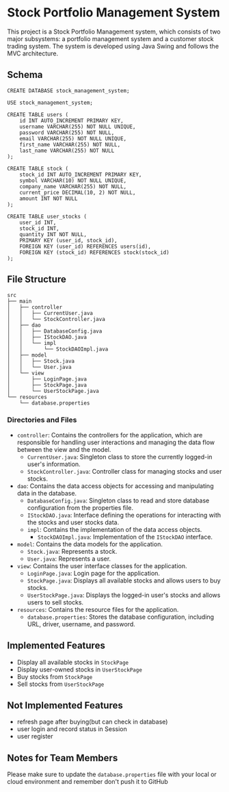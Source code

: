 # Stock Portfolio Management System

This project is a Stock Portfolio Management system, which consists of two major subsystems: a portfolio management system and a customer stock trading system. The system is developed using Java Swing and follows the MVC architecture.

## Schema

```
CREATE DATABASE stock_management_system;

USE stock_management_system;

CREATE TABLE users (
    id INT AUTO_INCREMENT PRIMARY KEY,
    username VARCHAR(255) NOT NULL UNIQUE,
    password VARCHAR(255) NOT NULL,
    email VARCHAR(255) NOT NULL UNIQUE,
    first_name VARCHAR(255) NOT NULL,
    last_name VARCHAR(255) NOT NULL
);

CREATE TABLE stock (
    stock_id INT AUTO_INCREMENT PRIMARY KEY,
    symbol VARCHAR(10) NOT NULL UNIQUE,
    company_name VARCHAR(255) NOT NULL,
    current_price DECIMAL(10, 2) NOT NULL,
    amount INT NOT NULL
);

CREATE TABLE user_stocks (
    user_id INT,
    stock_id INT,
    quantity INT NOT NULL,
    PRIMARY KEY (user_id, stock_id),
    FOREIGN KEY (user_id) REFERENCES users(id),
    FOREIGN KEY (stock_id) REFERENCES stock(stock_id)
);
```

## File Structure

```
src
├── main
│   ├── controller
│   │   ├── CurrentUser.java
│   │   └── StockController.java
│   ├── dao
│   │   ├── DatabaseConfig.java
│   │   ├── IStockDAO.java
│   │   └── impl
│   │       └── StockDAOImpl.java
│   ├── model
│   │   ├── Stock.java
│   │   └── User.java
│   └── view
│       ├── LoginPage.java
│       ├── StockPage.java
│       └── UserStockPage.java
└── resources
    └── database.properties
```

### Directories and Files

- `controller`: Contains the controllers for the application, which are responsible for handling user interactions and managing the data flow between the view and the model.
    - `CurrentUser.java`: Singleton class to store the currently logged-in user's information.
    - `StockController.java`: Controller class for managing stocks and user stocks.
- `dao`: Contains the data access objects for accessing and manipulating data in the database.
    - `DatabaseConfig.java`: Singleton class to read and store database configuration from the properties file.
    - `IStockDAO.java`: Interface defining the operations for interacting with the stocks and user stocks data.
    - `impl`: Contains the implementation of the data access objects.
        - `StockDAOImpl.java`: Implementation of the `IStockDAO` interface.
- `model`: Contains the data models for the application.
    - `Stock.java`: Represents a stock.
    - `User.java`: Represents a user.
- `view`: Contains the user interface classes for the application.
    - `LoginPage.java`: Login page for the application.
    - `StockPage.java`: Displays all available stocks and allows users to buy stocks.
    - `UserStockPage.java`: Displays the logged-in user's stocks and allows users to sell stocks.
- `resources`: Contains the resource files for the application.
    - `database.properties`: Stores the database configuration, including URL, driver, username, and password.

## Implemented Features

- Display all available stocks in `StockPage`
- Display user-owned stocks in `UserStockPage`
- Buy stocks from `StockPage`
- Sell stocks from `UserStockPage`

## Not Implemented Features

- refresh page after buying(but can check in database)
- user login and record status in Session
- user register

## Notes for Team Members

Please make sure to update the `database.properties` file with your local or cloud environment and remember don't push
it to GitHub